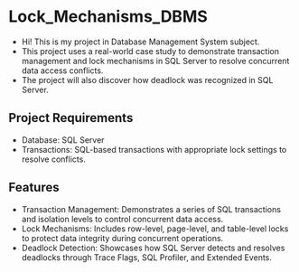 # Lock_Mechanisms_DBMS
- Hi! This is my project in Database Management System subject.
- This project uses a real-world case study to demonstrate transaction management and lock mechanisms in SQL Server to resolve concurrent data access conflicts. 
- The project will also discover how deadlock was recognized in SQL Server.

## Project Requirements
- Database: SQL Server
- Transactions: SQL-based transactions with appropriate lock settings to resolve conflicts.

## Features
- Transaction Management: Demonstrates a series of SQL transactions and isolation levels to control concurrent data access.
- Lock Mechanisms: Includes row-level, page-level, and table-level locks to protect data integrity during concurrent operations.
- Deadlock Detection: Showcases how SQL Server detects and resolves deadlocks through Trace Flags, SQL Profiler, and Extended Events.
